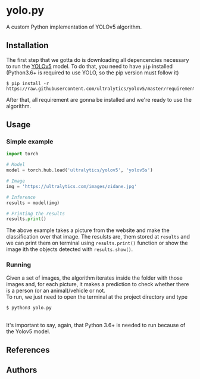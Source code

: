 # yolo.py
A custom Python implementation of YOLOv5 algorithm.

## Installation
The first step that we gotta do is downloading all depencencies necessary to run the 
[YOLOv5](https://github.com/ultralytics/yolov5) model. To do that, you need to have 
`pip` installed (Python3.6+ is required to use YOLO, so the pip version must follow it)

```shell
$ pip install -r https://raw.githubusercontent.com/ultralytics/yolov5/master/requirements.txt
```

After that, all requirement are gonna be installed and we're ready to use the algorithm.

## Usage

### Simple example
```python
import torch

# Model
model = torch.hub.load('ultralytics/yolov5', 'yolov5s')

# Image
img = 'https://ultralytics.com/images/zidane.jpg'

# Inference
results = model(img)

# Printing the results
results.print()
```

The above example takes a picture from the website and make the classification over that image. The
resulsts are, them stored at `results` and we can print them on terminal using `results.print()` 
function or show the image ith the objects detected with `results.show()`.

### Running
Given a set of images, the algorithm iterates inside the folder with those images and, for each picture, 
it makes a prediction to check whether there is a person (or an animal)/vehicle or not.<br>
To run, we just need to open the terminal at the project directory and type

```shell
$ python3 yolo.py
```
<br>
It's important to say, again, that Python 3.6+ is needed to run because of the Yolov5 model.

## References

## Authors
